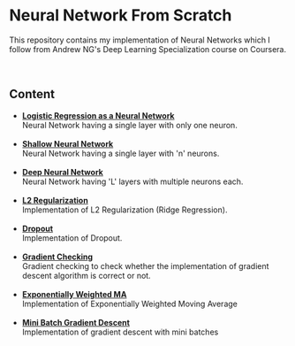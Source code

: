 # Neural Network From Scratch

This repository contains my implementation of Neural Networks which I follow from Andrew NG's Deep Learning Specialization course on Coursera.

<br />

## Content

- [**Logistic Regression as a Neural Network**](https://github.com/akarsh-saxena/Neural-Network-From-Scratch/tree/master/Artificial%20Neural%20Network/Simple%20Neural%20Network)
  <br />
  Neural Network having a single layer with only one neuron.
  <br /><br />
- [**Shallow Neural Network**](https://github.com/akarsh-saxena/Neural-Network-From-Scratch/tree/master/Artificial%20Neural%20Network/Shallow%20Neural%20Network)
  <br />
  Neural Network having a single layer with 'n' neurons.
  <br /><br />
- [**Deep Neural Network**](https://github.com/akarsh-saxena/Neural-Network-From-Scratch/tree/master/Artificial%20Neural%20Network/Deep%20Neural%20Network)
  <br />
  Neural Network having 'L' layers with multiple neurons each.
    <br /><br />
- [**L2 Regularization**](https://github.com/akarsh-saxena/Neural-Network-From-Scratch/blob/master/Artificial%20Neural%20Network/Regularization/L2_Regularization.ipynb)
  <br />
  Implementation of L2 Regularization (Ridge Regression).
  <br /><br />
- [**Dropout**](https://github.com/akarsh-saxena/Neural-Network-From-Scratch/blob/master/Artificial%20Neural%20Network/Regularization/Dropout.ipynb)
  <br />
  Implementation of Dropout.
  <br /><br />
- [**Gradient Checking**](https://github.com/akarsh-saxena/Neural-Network-From-Scratch/tree/master/Artificial%20Neural%20Network/Gradient%20Checking)
  <br />
  Gradient checking to check whether the implementation of gradient descent algorithm is correct or not.
  <br /><br />
- [**Exponentially Weighted MA**](https://github.com/akarsh-saxena/Neural-Network-From-Scratch/blob/master/Artificial%20Neural%20Network/Optimization/Exponentially_Weighted_MA.ipynb)
  <br />
  Implementation of Exponentially Weighted Moving Average
  <br /><br />
- [**Mini Batch Gradient Descent**](https://github.com/akarsh-saxena/Neural-Network-From-Scratch/blob/master/Artificial%20Neural%20Network/Optimization/Mini_Batch_Gradient_Descent.ipynb)
  <br />
  Implementation of gradient descent with mini batches
